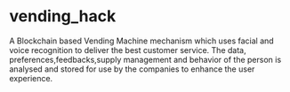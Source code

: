 # vending_hack
A Blockchain based Vending Machine mechanism which uses facial and voice recognition to deliver the best customer service. The data, preferences,feedbacks,supply management and behavior of the person is analysed and stored for use by the companies to enhance the user experience.
